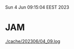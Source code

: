Sun  4 Jun 09:15:04 EEST 2023
# JAM
<a href='./cache/202306/04_09.log'>./cache/202306/04_09.log</a>
